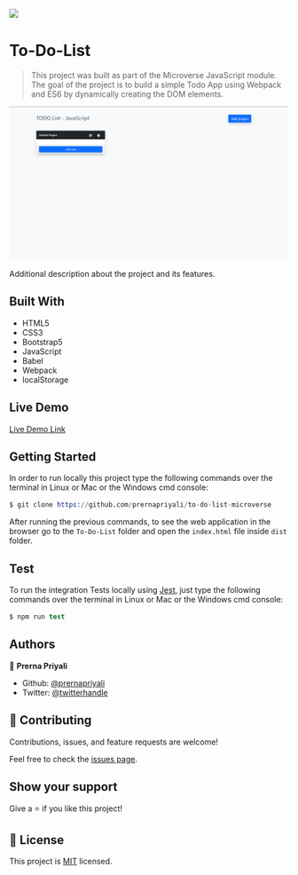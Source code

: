 ![](https://img.shields.io/badge/Microverse-blueviolet)

# To-Do-List

> This project was built as part of the Microverse JavaScript module. The goal of the project is to build a simple Todo App using Webpack and ES6 by dynamically creating the DOM elements.

![screenshot](SCREENSHOT.png)

Additional description about the project and its features.

## Built With

- HTML5
- CSS3
- Bootstrap5
- JavaScript
- Babel
- Webpack
- localStorage


## Live Demo

[Live Demo Link](https://prernapriyali.github.io/to-do-list-microverse/)

## Getting Started

In order to run locally this project type the following commands over the terminal in Linux or Mac or the Windows cmd console:

```s
$ git clone https://github.com/prernapriyali/to-do-list-microverse


```

After running the previous commands, to see the web application in the browser go to the `To-Do-List` folder and open the `index.html` file inside `dist` folder.

## Test

To run the integration Tests locally using [Jest](https://jestjs.io/), just type the following commands over the terminal in Linux or Mac or the Windows cmd console:

```s
$ npm run test

```

## Authors

👤 **Prerna Priyali**

- Github: [@prernapriyali](https://github.com/prernapriyali)
- Twitter: [@twitterhandle](https://twitter.com/prerna96440861)


## 🤝 Contributing

Contributions, issues, and feature requests are welcome!

Feel free to check the [issues page](https://github.com/prernapriyali/to-do-list-microverse/issues).

## Show your support

Give a ⭐️ if you like this project!

## 📝 License

This project is [MIT](lic.url) licensed.
